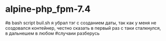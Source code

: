 # alpine-php_fpm-7.4
#в bash script buil.sh я убрал тэг с созданием даты, так как у меня не создовался контейнер, честно сказать в первый раз с таки сталкнулся, в дальнешем в любом #случаии разберусь